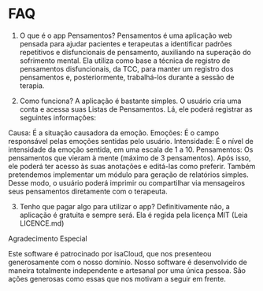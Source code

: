 # FAQ


1. O que é o app Pensamentos?
Pensamentos é uma aplicação web pensada para ajudar pacientes e terapeutas a identificar padrões repetitivos e disfuncionais de pensamento, auxiliando na superação do sofrimento mental. Ela utiliza como base a técnica de registro de pensamentos disfuncionais, da TCC, para manter um registro dos pensamentos e, posteriormente, trabalhá-los durante a sessão de terapia.

2. Como funciona?
A aplicação é bastante simples. O usuário cria uma conta e acessa suas Listas de Pensamentos. Lá, ele poderá registrar as seguintes informações:

Causa: É a situação causadora da emoção.
Emoções: É o campo responsável pelas emoções sentidas pelo usuário.
Intensidade: É o nível de intensidade da emoção sentida, em uma escala de 1 a 10.
Pensamentos: Os pensamentos que vieram à mente (máximo de 3 pensamentos).
Após isso, ele poderá ter acesso às suas anotações e editá-las como preferir. Também pretendemos implementar um módulo para geração de relatórios simples. Desse modo, o usuário poderá imprimir ou compartilhar via mensageiros seus pensamentos diretamente com o terapeuta.

3. Tenho que pagar algo para utilizar o app?
Definitivamente não, a aplicação é gratuita e sempre será. Ela é regida pela licença MIT (Leia LICENCE.md)

Agradecimento Especial

Este software é patrocinado por isaCloud, que nos presenteou generosamente com o nosso domínio. Nosso software é desenvolvido de maneira totalmente independente e artesanal por uma única pessoa. São ações generosas como essas que nos motivam a seguir em frente.